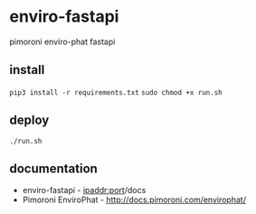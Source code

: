 # enviro-fastapi
pimoroni enviro-phat fastapi

## install

`pip3 install -r requirements.txt`
`sudo chmod +x run.sh`

## deploy

`./run.sh`

## documentation

* enviro-fastapi - <ipaddr:port>/docs
* Pimoroni EnviroPhat - http://docs.pimoroni.com/envirophat/